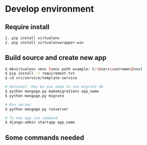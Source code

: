 # Develop environment
## Require install
```bash
1. pip install virtualenv
2. pip install virtualenvwrapper-win
```
## Build source and create new app
```bash
$ mkvirtualenv venv (venv path example: C:\Users\username\Envs) 
$ pip install -r requirement.txt
$ cd src/service/template-service 

# Optional: May be you need to run migrate db
$ python mangage.py makemigrations app_name 
$ python mangage.py migrate

# Run server
$ python mangage.py runserver

# To new app run command
$ django-admin startapp app_name
```
## Some commands needed
```bash

```